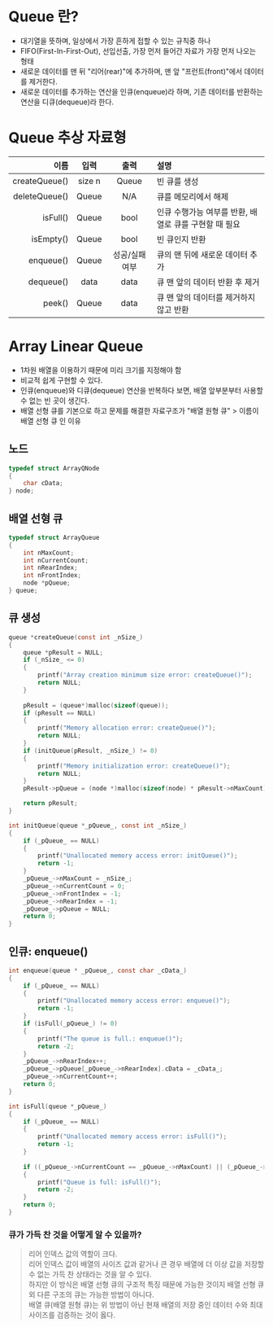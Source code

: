 # Queue 란?
- 대기열을 뜻하며, 일상에서 가장 흔하게 접할 수 있는 규칙중 하나
- FIFO(First-In-First-Out), 선입선출, 가장 먼저 들어간 자료가 가장 먼저 나오는 형태
- 새로운 데이터를 맨 뒤 "리어(rear)"에 추가하며, 맨 앞 "프런트(front)"에서 데이터를 제거한다.
- 새로운 데이터를 추가하는 연산을 인큐(enqueue)라 하며, 기존 데이터를 반환하는 연산을 디큐(dequeue)라 한다.

# Queue 추상 자료형
|          이름 |  입력  |      출력      | 설명                                                  |
| ------------: | :----: | :------------: | :---------------------------------------------------- |
| createQueue() | size n |     Queue      | 빈 큐를 생성                                          |
| deleteQueue() | Queue  |      N/A       | 큐를 메모리에서 해제                                  |
|      isFull() | Queue  |      bool      | 인큐 수행가능 여부를 반환, 배열로 큐를 구현할 때 필요 |
|     isEmpty() | Queue  |      bool      | 빈 큐인지 반환                                        |
|     enqueue() | Queue  | 성공/실패 여부 | 큐의 맨 뒤에 새로운 데이터 추가                       |
|     dequeue() |  data  |      data      | 큐 맨 앞의 데이터 반환 후 제거                        |
|        peek() | Queue  |      data      | 큐 맨 앞의 데이터를 제거하지 않고 반환                |

# Array Linear Queue
- 1차원 배열을 이용하기 때문에 미리 크기를 지정해야 함
- 비교적 쉽게 구현할 수 있다.
- 인큐(enqueue)와 디큐(dequeue) 연산을 반복하다 보면, 배열 앞부분부터 사용할 수 없는 빈 곳이 생긴다.
- 배열 선형 큐를 기본으로 하고 문제를 해결한 자료구조가 "배열 원형 큐" > 이름이 배열 선형 큐 인 이유

## 노드
```c
typedef struct ArrayQNode
{
    char cData;
} node;
```
## 배열 선형 큐
```c
typedef struct ArrayQueue
{
    int nMaxCount;
    int nCurrentCount;
    int nRearIndex;
    int nFrontIndex;
    node *pQueue;
} queue;
```
## 큐 생성
```c
queue *createQueue(const int _nSize_)
{
    queue *pResult = NULL;
    if (_nSize_ <= 0)
    {
        printf("Array creation minimum size error: createQueue()");
        return NULL;
    }
    
    pResult = (queue*)malloc(sizeof(queue));
    if (pResult == NULL)
    {
        printf("Memory allocation error: createQueue()");
        return NULL;
    }
    if (initQueue(pResult, _nSize_) != 0)
    {
        printf("Memory initialization error: createQueue()");
        return NULL;
    }
    pResult->pQueue = (node *)malloc(sizeof(node) * pResult->nMaxCount);

    return pResult;
}

int initQueue(queue *_pQueue_, const int _nSize_)
{
    if (_pQueue_ == NULL)
    {
        printf("Unallocated memory access error: initQueue()");
        return -1;
    }
    _pQueue_->nMaxCount = _nSize_;
    _pQueue_->nCurrentCount = 0;
    _pQueue_->nFrontIndex = -1;
    _pQueue_->nRearIndex = -1;
    _pQueue_->pQueue = NULL;
    return 0;
}
```
## 인큐: enqueue()
```c
int enqueue(queue * _pQueue_, const char _cData_)
{
    if (_pQueue_ == NULL)
    {
        printf("Unallocated memory access error: enqueue()");
        return -1;
    }
    if (isFull(_pQueue_) != 0)
    {
        printf("The queue is full.: enqueue()");
        return -2;
    }
    _pQueue_->nRearIndex++;
    _pQueue_->pQueue[_pQueue_->nRearIndex].cData = _cData_;
    _pQueue_->nCurrentCount++;
    return 0;
}

int isFull(queue *_pQueue_)
{
    if (_pQueue_ == NULL)
    {
        printf("Unallocated memory access error: isFull()");
        return -1;
    }
    
    if ((_pQueue_->nCurrentCount == _pQueue_->nMaxCount) || (_pQueue_->nRearIndex == _pQueue_->nMaxCount - 1))
    {
        printf("Queue is full: isFull()");
        return -2;
    }
    return 0;
}
```
### 큐가 가득 찬 것을 어떻게 알 수 있을까?
> 리어 인덱스 값의 역할이 크다.  
> 리어 인덱스 값이 배열의 사이즈 값과 같거나 큰 경우 배열에 더 이상 값을 저장할 수 없는 가득 찬 상태라는 것을 알 수 있다.  
> 하지만 이 방식은 배열 선형 큐의 구조적 특징 때문에 가능한 것이지 배열 선형 큐 외 다른 구조의 큐는 가능한 방법이 아니다.  
> 배열 큐(배열 원형 큐)는 위 방법이 아닌 현재 배열의 저장 중인 데이터 수와 최대 사이즈를 검증하는 것이 옳다.